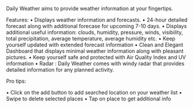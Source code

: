 Daily Weather aims to provide weather information at your fingertips.

Features:
•	Displays weather information and forecasts.
•	24-hour detailed forecast along with additional forecase for upcoming 7-10 days.
•	Displays additional useful information: clouds, humidity, pressure, winds, visibility, total precipitation, average temperature, average humidity etc.
•	Keep yourself updated with extended forecast information
•	Clean and Elegant Dashboard that displays minimal weather information along with pleasant pictures.
•	Keep yourself safe and protected with Air Quality Index and UV information
•	Radar : Daily Weather comes with windy radar that provides detailed information for any planned activity.

Pro tips:

•	Click on the add button to add searched location on your weather list
•	Swipe to delete selected places
•	Tap on place to get additional info

